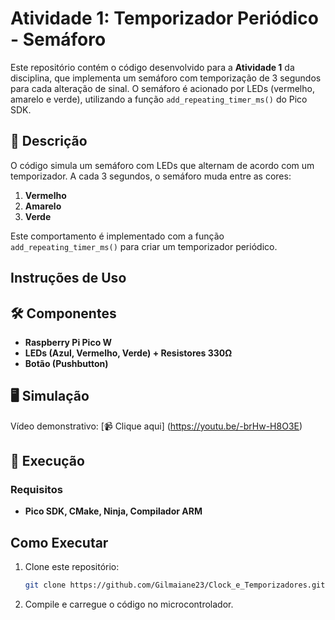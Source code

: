 # Atividade 1: Temporizador Periódico - Semáforo

Este repositório contém o código desenvolvido para a **Atividade 1** da disciplina, que implementa um semáforo com temporização de 3 segundos para cada alteração de sinal. O semáforo é acionado por LEDs (vermelho, amarelo e verde), utilizando a função `add_repeating_timer_ms()` do Pico SDK.

## 📌 Descrição

O código simula um semáforo com LEDs que alternam de acordo com um temporizador. A cada 3 segundos, o semáforo muda entre as cores:

1. **Vermelho**
2. **Amarelo**
3. **Verde**

Este comportamento é implementado com a função `add_repeating_timer_ms()` para criar um temporizador periódico.

## Instruções de Uso

## 🛠 Componentes
- **Raspberry Pi Pico W**
- **LEDs (Azul, Vermelho, Verde) + Resistores 330Ω**
- **Botão (Pushbutton)**

## 🖥 Simulação
Vídeo demonstrativo: [📹 Clique aqui] (https://youtu.be/-brHw-H8O3E)

## 🚀 Execução
### Requisitos
- **Pico SDK, CMake, Ninja, Compilador ARM**

## Como Executar
1. Clone este repositório:
   ```bash
   git clone https://github.com/Gilmaiane23/Clock_e_Temporizadores.git
   ```
2. Compile e carregue o código no microcontrolador.

